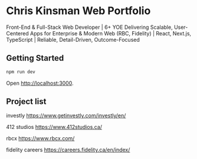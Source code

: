 # Chris Kinsman Web Portfolio

Front-End & Full-Stack Web Developer | 6+ YOE Delivering Scalable, User-Centered Apps for Enterprise & Modern Web (RBC, Fidelity) | React, Next.js, TypeScript | Reliable, Detail-Driven, Outcome-Focused

## Getting Started

```bash
npm run dev
```

Open [http://localhost:3000](http://localhost:3000).

## Project list

investly
https://www.getinvestly.com/investly/en/

412 studios
https://www.412studios.ca/

rbcx
https://www.rbcx.com/

fidelity careers
https://careers.fidelity.ca/en/index/
